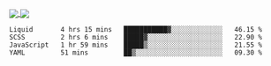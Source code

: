 <a href="https://www.mvuljevas.com">
    <img align="center" src="https://github-readme-stats.vercel.app/api?username=mvuljevas&show_icons=true&theme=dracula" />
</a>
<a href="https://www.mvuljevas.com">
    <img align="center" src="https://github-readme-stats.vercel.app/api/top-langs/?username=mvuljevas&theme=dracula&layout=compact" />
</a>

<br>

<!--START_SECTION:waka-->
```text
Liquid       4 hrs 15 mins   ███████████▓░░░░░░░░░░░░░   46.15 % 
SCSS         2 hrs 6 mins    █████▓░░░░░░░░░░░░░░░░░░░   22.90 % 
JavaScript   1 hr 59 mins    █████▒░░░░░░░░░░░░░░░░░░░   21.55 % 
YAML         51 mins         ██▒░░░░░░░░░░░░░░░░░░░░░░   09.30 % 
```
<!--END_SECTION:waka-->
